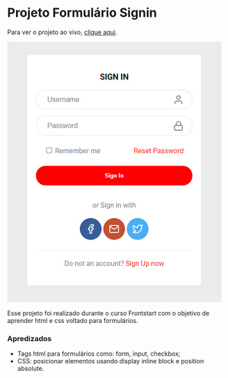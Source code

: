 # Projeto Formulário Signin

Para ver o projeto ao vivo, [clique aqui](https://nataliaalb.github.io/signinform/).

![Projeto Preview](https://github.com/nataliaalb/signinform/blob/master/assets/projeto%20formulario.PNG?raw=true)

Esse projeto foi realizado durante o curso Frontstart com o objetivo de aprender html e css voltado para formulários. 

### Apredizados
- Tags html para formulários como: form, input, checkbox;
- CSS: posicionar elementos usando display inline block e position absolute.
